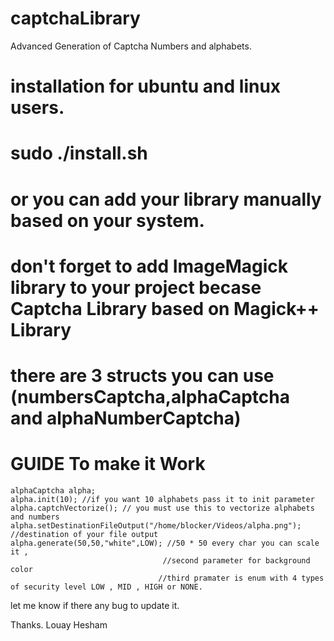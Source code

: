 # captchaLibrary
Advanced Generation of Captcha Numbers and alphabets.


# installation for ubuntu and linux users.
# sudo ./install.sh
# or you can add your library manually based on your system.
# don't forget to add ImageMagick library to your project becase Captcha Library based on Magick++ Library



# there are 3 structs you can use (numbersCaptcha,alphaCaptcha and alphaNumberCaptcha)
# GUIDE To make it Work
    alphaCaptcha alpha;
    alpha.init(10); //if you want 10 alphabets pass it to init parameter
    alpha.captchVectorize(); // you must use this to vectorize alphabets and numbers
    alpha.setDestinationFileOutput("/home/blocker/Videos/alpha.png"); //destination of your file output
    alpha.generate(50,50,"white",LOW); //50 * 50 every char you can scale it , 
                                      //second parameter for background color 
                                     //third pramater is enum with 4 types of security level LOW , MID , HIGH or NONE.

let me know if there any bug to update it.

Thanks.
Louay Hesham
